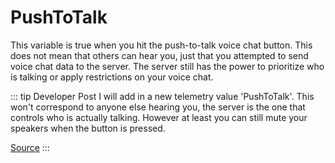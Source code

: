 # PushToTalk <Badge text="boolean" />

This variable is true when you hit the push-to-talk voice chat button. This does not mean that others can hear you, just that you attempted to send voice chat data to the server. The server still has the power to prioritize who is talking or apply restrictions on your voice chat.

::: tip Developer Post
I will add in a new telemetry value 'PushToTalk'. This won't correspond to anyone else hearing you, the server is the one that controls who is actually talking. However at least you can still mute your speakers when the button is pressed.

[Source](https://forums.iracing.com/discussion/comment/328947/#Comment_328947)
:::
